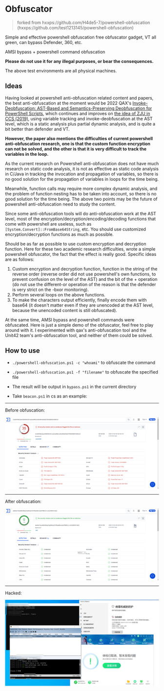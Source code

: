 # Obfuscator

> forked from hxxps://github.com/H4de5-7/powershell-obfuscation (hxxps://github.com/test1213145/powershell-obfuscation)

Simple and effective powershell obfuscation free obfuscator gadget, VT all green, can bypass Defender, 360, etc.

AMSI bypass + powershell command obfuscation

**Please do not use it for any illegal purposes, or bear the consequences.**

The above test environments are all physical machines.

## Ideas

Having looked at powershell anti-obfuscation related content and papers, the best anti-obfuscation at the moment would be 2022 QAX's [Invoke-Deobfuscation: AST-Based and Semantics-Preserving Deobfuscation for PowerShell Scripts](https://ieeexplore.ieee.org/document/9833705), which continues and improves on [the idea of ZJU in CCS (2019)](https://dl.acm.org/doi/pdf/10.1145/3319535.3363187), using variable tracking and invoke-deobfuscation at the AST level, which is a static analysis plus partial dynamic analysis, and is quite a bit better than defender and VT.

**However, the paper also mentions the difficulties of current powershell anti-obfuscation research, one is that the custom function encryption can not be solved, and the other is that it is very difficult to track the variables in the loop.**

As the current research on Powershell anti-obfuscation does not have much research on static code analysis, it is not as effective as static code analysis in C/Java in tracking the invocation and propagation of variables, so there is no good solution for the propagation of variables in loops for the time being.

Meanwhile, function calls may require more complex dynamic analysis, and the problem of function nesting has to be taken into account, so there is no good solution for the time being.
The above two points may be the future of powershell anti-obfuscation need to study the content.

Since some anti-obfuscation tools will do anti-obfuscation work at the AST level, most of the encryption/decryption/encoding/decoding functions that come with powershell are useless, such as `[System.Convert]::FromBase64String`, etc. You should use customized encryption/decryption functions as much as possible.

Should be as far as possible to use custom encryption and decryption function. Here for these two academic research difficulties, wrote a simple powershell obfuscator, the fact that the effect is really good. Specific ideas are as follows:

1. Custom encryption and decryption function, function in the string of the reverse order (reverse order did not use powershell's own functions, to prevent confusion on the level of the AST) and the bit of the + operation (do not use the different-or operation of the reason is that the defender is very strict on the -bxor monitoring).
2. Perform several loops on the above functions.
3. To make the characters output efficiently, finally encode them with base64 (it doesn't matter even if they are unencoded at the AST level, because the unencoded content is still obfuscated).

At the same time, AMSI bypass and powershell commands were obfuscated.  Here is just a simple demo of the obfuscator, feel free to play around with it.  I experimented with qax's anti-obfuscation tool and the Unit42 team's anti-obfuscation tool, and neither of them could be solved.

## How to use

- `./powershell-obfuscation.ps1 -c "whoami"` to obfuscate the command

- `./powershell-obfuscation.ps1 -f "filename"` to obfuscate the specified file

- The result will be output in `bypass.ps1` in the current directory

- Take `beacon.ps1` in cs as an example:

  

------

Before obfuscation:

![image](./VTorigin.png)



------

After obfuscation:

![image](./VTbypass.png)



------

Hacked:

![image](./CS.png)
